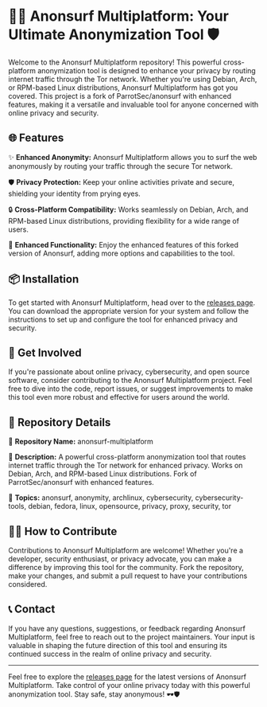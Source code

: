 # 🕵️‍♂️ Anonsurf Multiplatform: Your Ultimate Anonymization Tool 🛡️

Welcome to the Anonsurf Multiplatform repository! This powerful cross-platform anonymization tool is designed to enhance your privacy by routing internet traffic through the Tor network. Whether you're using Debian, Arch, or RPM-based Linux distributions, Anonsurf Multiplatform has got you covered. This project is a fork of ParrotSec/anonsurf with enhanced features, making it a versatile and invaluable tool for anyone concerned with online privacy and security.

## 🌐 Features

✨ **Enhanced Anonymity:** Anonsurf Multiplatform allows you to surf the web anonymously by routing your traffic through the secure Tor network.

🛡️ **Privacy Protection:** Keep your online activities private and secure, shielding your identity from prying eyes.

🔒 **Cross-Platform Compatibility:** Works seamlessly on Debian, Arch, and RPM-based Linux distributions, providing flexibility for a wide range of users.

🚀 **Enhanced Functionality:** Enjoy the enhanced features of this forked version of Anonsurf, adding more options and capabilities to the tool.

## 📦 Installation

To get started with Anonsurf Multiplatform, head over to the [releases page](https://github.com/SuperKPK99/anonsurf-multiplatform/releases). You can download the appropriate version for your system and follow the instructions to set up and configure the tool for enhanced privacy and security.

## 🌟 Get Involved

If you're passionate about online privacy, cybersecurity, and open source software, consider contributing to the Anonsurf Multiplatform project. Feel free to dive into the code, report issues, or suggest improvements to make this tool even more robust and effective for users around the world.

## 🚦 Repository Details

📌 **Repository Name:** anonsurf-multiplatform

📝 **Description:** A powerful cross-platform anonymization tool that routes internet traffic through the Tor network for enhanced privacy. Works on Debian, Arch, and RPM-based Linux distributions. Fork of ParrotSec/anonsurf with enhanced features.

🔖 **Topics:** anonsurf, anonymity, archlinux, cybersecurity, cybersecurity-tools, debian, fedora, linux, opensource, privacy, proxy, security, tor

## 👨‍💻 How to Contribute

Contributions to Anonsurf Multiplatform are welcome! Whether you're a developer, security enthusiast, or privacy advocate, you can make a difference by improving this tool for the community. Fork the repository, make your changes, and submit a pull request to have your contributions considered.

## 📞 Contact

If you have any questions, suggestions, or feedback regarding Anonsurf Multiplatform, feel free to reach out to the project maintainers. Your input is valuable in shaping the future direction of this tool and ensuring its continued success in the realm of online privacy and security.

---

Feel free to explore the [releases page](https://github.com/SuperKPK99/anonsurf-multiplatform/releases) for the latest versions of Anonsurf Multiplatform. Take control of your online privacy today with this powerful anonymization tool. Stay safe, stay anonymous! 🕶️🛡️